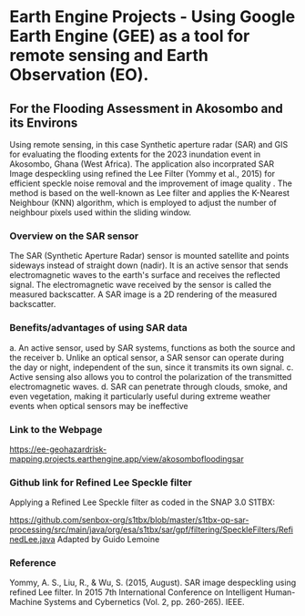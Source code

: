 # Earth Engine Projects - Using Google Earth Engine (GEE) as a tool for remote sensing and Earth Observation (EO).  


## For the Flooding Assessment in Akosombo and its Environs
Using remote sensing, in this case Synthetic aperture radar (SAR) and GIS for evaluating the flooding extents for the 2023 inundation event in Akosombo, Ghana (West Africa). The application also incorprated SAR Image despeckling using refined the Lee Filter (Yommy et al., 2015) for efficient speckle noise removal and the improvement of image quality . The method is based on the well-known as Lee filter and applies the K-Nearest Neighbour (KNN) algorithm, which  is employed to adjust the number of neighbour pixels used within the sliding window.

### Overview on the SAR sensor
The SAR (Synthetic Aperture Radar) sensor is mounted satellite and points sideways instead of straight down (nadir). It is an active sensor that sends electromagnetic waves to the earth's surface and receives the reflected signal. The electromagnetic wave received by the sensor is called the measured backscatter. A SAR image is a 2D rendering of the measured backscatter.

### Benefits/advantages of using SAR data
a. An active sensor, used by SAR systems, functions as both the source and the receiver 
b. Unlike an optical sensor, a SAR sensor can operate during the day or night, independent of the sun, since it transmits its own signal. 
c. Active sensing also allows you to control the polarization of the transmitted electromagnetic waves. 
d. SAR can penetrate through clouds, smoke, and even vegetation, making it particularly useful during extreme weather events when optical sensors may be ineffective

### Link to the Webpage
https://ee-geohazardrisk-mapping.projects.earthengine.app/view/akosombofloodingsar

### Github link for Refined Lee Speckle filter
Applying a Refined Lee Speckle filter as coded in the SNAP 3.0 S1TBX:

https://github.com/senbox-org/s1tbx/blob/master/s1tbx-op-sar-processing/src/main/java/org/esa/s1tbx/sar/gpf/filtering/SpeckleFilters/RefinedLee.java Adapted by Guido Lemoine

### Reference
Yommy, A. S., Liu, R., & Wu, S. (2015, August). SAR image despeckling using refined Lee filter. In 2015 7th International Conference on Intelligent Human-Machine Systems and Cybernetics (Vol. 2, pp. 260-265). IEEE.

